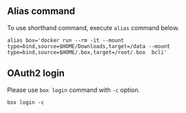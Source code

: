 ## Alias command
To use shorthand command, execute `alias` command below.
```
alias box='docker run --rm -it --mount type=bind,source=$HOME/Downloads,target=/data --mount type=bind,source=$HOME/.box,target=/root/.box  bcli'
```

## OAuth2 login
Please use `box login` command with `-c` option.
```
box login -c
```